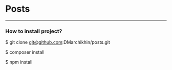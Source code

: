 # Posts
***
### How to install project?

  $ git clone git@github.com:DMarchikhin/posts.git

  $ composer install

  $ npm install
